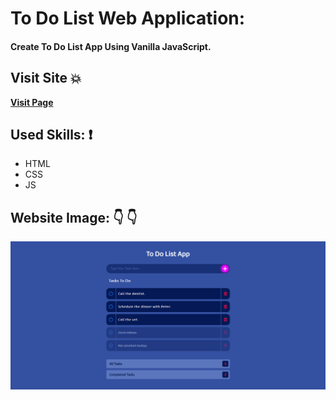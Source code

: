 # To Do List Web Application:	
#### Create To Do List App Using Vanilla JavaScript.

 ## Visit Site :boom:
 
 **[Visit Page](https://karam-zomlut.github.io/To-Do-List-App/)**

## Used Skills: :exclamation:

- HTML
- CSS
- JS

## Website Image:	:point_down:	 :point_down:	
 ![FullScreen](img/To-Do-List-App.png)
 

